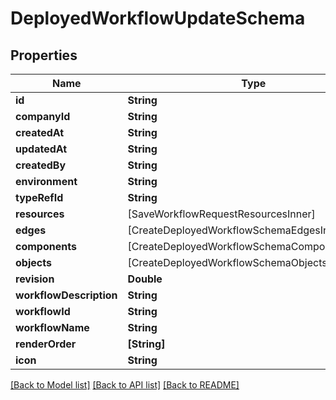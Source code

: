 # DeployedWorkflowUpdateSchema

## Properties
Name | Type | Description | Notes
------------ | ------------- | ------------- | -------------
**id** | **String** |  | [optional] 
**companyId** | **String** |  | 
**createdAt** | **String** |  | 
**updatedAt** | **String** |  | 
**createdBy** | **String** |  | 
**environment** | **String** |  | 
**typeRefId** | **String** |  | 
**resources** | [SaveWorkflowRequestResourcesInner] |  | [optional] 
**edges** | [CreateDeployedWorkflowSchemaEdgesInner] |  | 
**components** | [CreateDeployedWorkflowSchemaComponentsInner] |  | 
**objects** | [CreateDeployedWorkflowSchemaObjectsInner] |  | 
**revision** | **Double** |  | [optional] 
**workflowDescription** | **String** |  | 
**workflowId** | **String** |  | 
**workflowName** | **String** |  | 
**renderOrder** | **[String]** |  | [optional] 
**icon** | **String** |  | [optional] 

[[Back to Model list]](../README.md#documentation-for-models) [[Back to API list]](../README.md#documentation-for-api-endpoints) [[Back to README]](../README.md)


